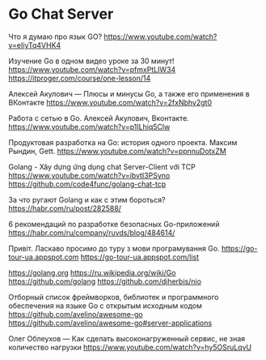 # Go Chat Server

Что я думаю про язык GO?
https://www.youtube.com/watch?v=eIiyTq4VHK4

Изучение Go в одном видео уроке за 30 минут!
https://www.youtube.com/watch?v=pfmxPtLIW34
https://itproger.com/course/one-lesson/14

Алексей Акулович — Плюсы и минусы Go, а также его применения в ВКонтакте
https://www.youtube.com/watch?v=2fxNbhy2gt0

Работа с сетью в Go. Алексей Акулович, Вконтакте.
https://www.youtube.com/watch?v=p1ILhiq5Clw

Продуктовая разработка на Go: история одного проекта. Максим Рындин, Gett.
https://www.youtube.com/watch?v=ppnnuDotxZM

Golang - Xây dựng ứng dụng chat Server-Client với TCP
https://www.youtube.com/watch?v=ibvtI3PSyno
https://github.com/code4func/golang-chat-tcp

За что ругают Golang и как с этим бороться?
https://habr.com/ru/post/282588/

6 рекомендаций по разработке безопасных Go-приложений
https://habr.com/ru/company/ruvds/blog/484614/

Привіт. Ласкаво просимо до туру з мови програмування Go.
https://go-tour-ua.appspot.com
https://go-tour-ua.appspot.com/list

https://golang.org
https://ru.wikipedia.org/wiki/Go
https://github.com/golang
https://github.com/djherbis/nio

Отборный список фреймворков, библиотек и программного обеспечения на языке Go с открытым исходным кодом
https://github.com/avelino/awesome-go
https://github.com/avelino/awesome-go#server-applications

Олег Облеухов — Как сделать высоконагруженный сервис, не зная количество нагрузки
https://www.youtube.com/watch?v=hy5OSruLqvU
